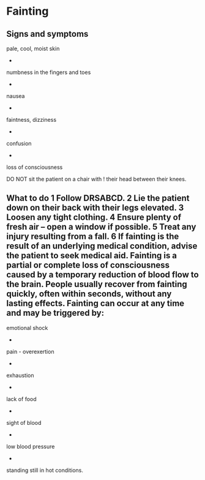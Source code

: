 ﻿# Fainting 
Signs and symptoms 
- 
pale, cool, moist skin 

- 
numbness in the fingers and toes 

- 
nausea 

- 
faintness, dizziness 

- 
confusion 

- 
loss of consciousness 


DO NOT sit the patient on a chair with
! their head between their knees. 

What to do 
1 Follow DRSABCD. 2 Lie the patient down on their back with their legs 
elevated. 3 Loosen any tight clothing. 4 Ensure plenty of fresh air – open a window if possible. 5 Treat any injury resulting from a fall. 6 If fainting is the result of an underlying medical 
condition, advise the patient to seek medical aid. 
Fainting is a partial or complete loss of consciousness caused by a temporary reduction of blood flow to the brain. 
People usually recover from fainting quickly, often within seconds, without any lasting effects. 
Fainting can occur at any time and may be triggered by: 
- 
emotional shock 

- 
pain - overexertion 

- 
exhaustion 

- 
lack of food 

- 
sight of blood 

- 
low blood pressure 

- 
standing still in hot conditions. 




